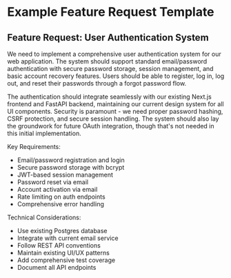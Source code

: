 # Example Feature Request Template

## Feature Request: User Authentication System

We need to implement a comprehensive user authentication system for our web application. The system should support standard email/password authentication with secure password storage, session management, and basic account recovery features. Users should be able to register, log in, log out, and reset their passwords through a forgot password flow.

The authentication should integrate seamlessly with our existing Next.js frontend and FastAPI backend, maintaining our current design system for all UI components. Security is paramount - we need proper password hashing, CSRF protection, and secure session handling. The system should also lay the groundwork for future OAuth integration, though that's not needed in this initial implementation.

Key Requirements:
- Email/password registration and login
- Secure password storage with bcrypt
- JWT-based session management
- Password reset via email
- Account activation via email
- Rate limiting on auth endpoints
- Comprehensive error handling

Technical Considerations:
- Use existing Postgres database
- Integrate with current email service
- Follow REST API conventions
- Maintain existing UI/UX patterns
- Add comprehensive test coverage
- Document all API endpoints